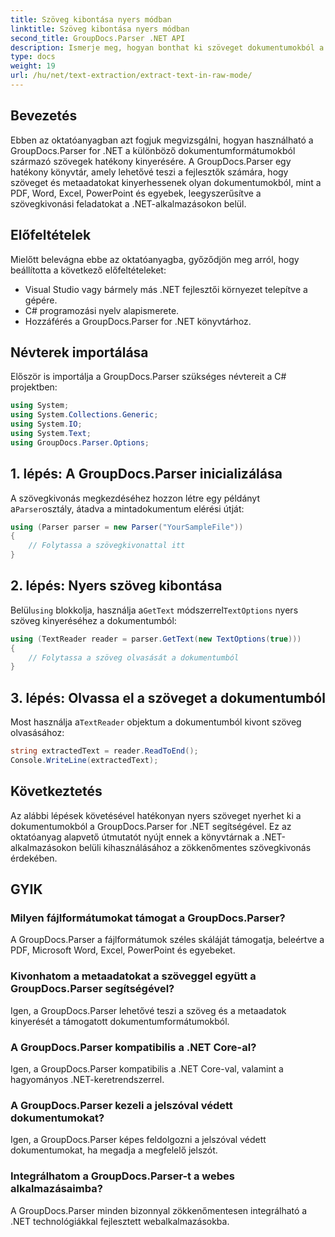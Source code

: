 ```yaml
---
title: Szöveg kibontása nyers módban
linktitle: Szöveg kibontása nyers módban
second_title: GroupDocs.Parser .NET API
description: Ismerje meg, hogyan bonthat ki szöveget dokumentumokból a GroupDocs.Parser for .NET segítségével. Egyszerű, hatékony és zökkenőmentes szövegkinyerés a .NET-alkalmazásokon belül.
type: docs
weight: 19
url: /hu/net/text-extraction/extract-text-in-raw-mode/
---
```

## Bevezetés
Ebben az oktatóanyagban azt fogjuk megvizsgálni, hogyan használható a GroupDocs.Parser for .NET a különböző dokumentumformátumokból származó szövegek hatékony kinyerésére. A GroupDocs.Parser egy hatékony könyvtár, amely lehetővé teszi a fejlesztők számára, hogy szöveget és metaadatokat kinyerhessenek olyan dokumentumokból, mint a PDF, Word, Excel, PowerPoint és egyebek, leegyszerűsítve a szövegkivonási feladatokat a .NET-alkalmazásokon belül.
## Előfeltételek
Mielőtt belevágna ebbe az oktatóanyagba, győződjön meg arról, hogy beállította a következő előfeltételeket:
- Visual Studio vagy bármely más .NET fejlesztői környezet telepítve a gépére.
- C# programozási nyelv alapismerete.
- Hozzáférés a GroupDocs.Parser for .NET könyvtárhoz.

## Névterek importálása
Először is importálja a GroupDocs.Parser szükséges névtereit a C# projektben:
```csharp
using System;
using System.Collections.Generic;
using System.IO;
using System.Text;
using GroupDocs.Parser.Options;
```
## 1. lépés: A GroupDocs.Parser inicializálása
 A szövegkivonás megkezdéséhez hozzon létre egy példányt a`Parser`osztály, átadva a mintadokumentum elérési útját:
```csharp
using (Parser parser = new Parser("YourSampleFile"))
{
    // Folytassa a szövegkivonattal itt
}
```
## 2. lépés: Nyers szöveg kibontása
 Belül`using` blokkolja, használja a`GetText` módszerrel`TextOptions` nyers szöveg kinyeréséhez a dokumentumból:
```csharp
using (TextReader reader = parser.GetText(new TextOptions(true)))
{
    // Folytassa a szöveg olvasását a dokumentumból
}
```
## 3. lépés: Olvassa el a szöveget a dokumentumból
 Most használja a`TextReader` objektum a dokumentumból kivont szöveg olvasásához:
```csharp
string extractedText = reader.ReadToEnd();
Console.WriteLine(extractedText);
```

## Következtetés
Az alábbi lépések követésével hatékonyan nyers szöveget nyerhet ki a dokumentumokból a GroupDocs.Parser for .NET segítségével. Ez az oktatóanyag alapvető útmutatót nyújt ennek a könyvtárnak a .NET-alkalmazásokon belüli kihasználásához a zökkenőmentes szövegkivonás érdekében.

## GYIK
### Milyen fájlformátumokat támogat a GroupDocs.Parser?
A GroupDocs.Parser a fájlformátumok széles skáláját támogatja, beleértve a PDF, Microsoft Word, Excel, PowerPoint és egyebeket.
### Kivonhatom a metaadatokat a szöveggel együtt a GroupDocs.Parser segítségével?
Igen, a GroupDocs.Parser lehetővé teszi a szöveg és a metaadatok kinyerését a támogatott dokumentumformátumokból.
### A GroupDocs.Parser kompatibilis a .NET Core-al?
Igen, a GroupDocs.Parser kompatibilis a .NET Core-val, valamint a hagyományos .NET-keretrendszerrel.
### A GroupDocs.Parser kezeli a jelszóval védett dokumentumokat?
Igen, a GroupDocs.Parser képes feldolgozni a jelszóval védett dokumentumokat, ha megadja a megfelelő jelszót.
### Integrálhatom a GroupDocs.Parser-t a webes alkalmazásaimba?
A GroupDocs.Parser minden bizonnyal zökkenőmentesen integrálható a .NET technológiákkal fejlesztett webalkalmazásokba.